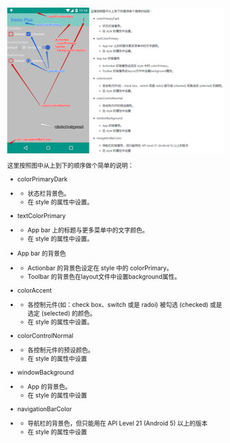 ![](https://github.com/li-mengdong/ToolBarColor/blob/master/readme.png)

这里按照图中从上到下的顺序做个简单的说明：

- colorPrimaryDark

- - 状态栏背景色。
  - 在 style 的属性中设置。

- textColorPrimary

- - App bar 上的标题与更多菜单中的文字颜色。
  - 在 style 的属性中设置。

- App bar 的背景色

- - Actionbar 的背景色设定在 style 中的 colorPrimary。
  - Toolbar 的背景色在layout文件中设置background属性。

- colorAccent

- - 各控制元件(如：check box、switch 或是 radoi) 被勾选 (checked) 或是选定 (selected) 的颜色。
  - 在 style 的属性中设置。

- colorControlNormal

- - 各控制元件的预设颜色。
  - 在 style 的属性中设置

- windowBackground

- - App 的背景色。
  - 在 style 的属性中设置

- navigationBarColor

- - 导航栏的背景色，但只能用在 API Level 21 (Android 5) 以上的版本
  - 在 style 的属性中设置
